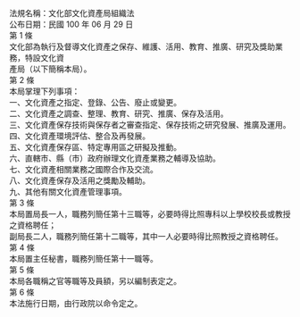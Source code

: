 法規名稱：文化部文化資產局組織法  
公布日期：民國 100 年 06 月 29 日  
第 1 條  
文化部為執行及督導文化資產之保存、維護、活用、教育、推廣、研究及獎助業務，特設文化資  
產局（以下簡稱本局）。  
第 2 條  
本局掌理下列事項：  
一、文化資產之指定、登錄、公告、廢止或變更。  
二、文化資產之調查、整理、教育、研究、推廣、保存及活用。  
三、文化資產保存技術與保存者之審查指定、保存技術之研究發展、推廣及運用。  
四、文化資產環境評估、整合及再發展。  
五、文化資產保存區、特定專用區之研擬及推動。  
六、直轄市、縣（市）政府辦理文化資產業務之輔導及協助。  
七、文化資產相關業務之國際合作及交流。  
八、文化資產保存及活用之獎勵及輔助。  
九、其他有關文化資產管理事項。  
第 3 條  
本局置局長一人，職務列簡任第十三職等，必要時得比照專科以上學校校長或教授之資格聘任；  
副局長二人，職務列簡任第十二職等，其中一人必要時得比照教授之資格聘任。  
第 4 條  
本局置主任秘書，職務列簡任第十一職等。  
第 5 條  
本局各職稱之官等職等及員額，另以編制表定之。  
第 6 條  
本法施行日期，由行政院以命令定之。  


